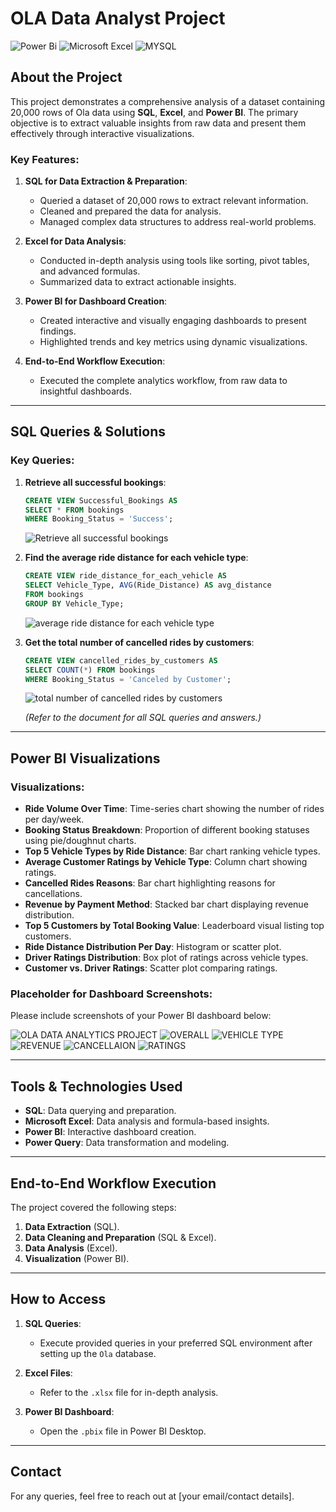 
# OLA Data Analyst Project

![Power Bi](https://img.shields.io/badge/power_bi-F2C811?style=for-the-badge&logo=powerbi&logoColor=black)
![Microsoft Excel](https://img.shields.io/badge/Microsoft_Excel-217346?style=for-the-badge&logo=microsoft-excel&logoColor=white)
![MYSQL](	https://img.shields.io/badge/MySQL-005C84?style=for-the-badge&logo=mysql&logoColor=white)


## About the Project

This project demonstrates a comprehensive analysis of a dataset containing 20,000 rows of Ola data using **SQL**, **Excel**, and **Power BI**. The primary objective is to extract valuable insights from raw data and present them effectively through interactive visualizations.

### Key Features:
1. **SQL for Data Extraction & Preparation**:
   - Queried a dataset of 20,000 rows to extract relevant information.
   - Cleaned and prepared the data for analysis.
   - Managed complex data structures to address real-world problems.

2. **Excel for Data Analysis**:
   - Conducted in-depth analysis using tools like sorting, pivot tables, and advanced formulas.
   - Summarized data to extract actionable insights.

3. **Power BI for Dashboard Creation**:
   - Created interactive and visually engaging dashboards to present findings.
   - Highlighted trends and key metrics using dynamic visualizations.

4. **End-to-End Workflow Execution**:
   - Executed the complete analytics workflow, from raw data to insightful dashboards.

---

## SQL Queries & Solutions

### Key Queries:
1. **Retrieve all successful bookings**:
    ```sql
    CREATE VIEW Successful_Bookings AS
    SELECT * FROM bookings
    WHERE Booking_Status = 'Success';
    ```
    ![Retrieve all successful bookings](https://github.com/theaadycode/OLA-Data-Analyst-Project/blob/main/SQL%20ss/solution%201.png)

2. **Find the average ride distance for each vehicle type**:
    ```sql
    CREATE VIEW ride_distance_for_each_vehicle AS
    SELECT Vehicle_Type, AVG(Ride_Distance) AS avg_distance
    FROM bookings
    GROUP BY Vehicle_Type;
    ```
    ![average ride distance for each vehicle type](https://github.com/theaadycode/OLA-Data-Analyst-Project/blob/main/SQL%20ss/solution%202.png)

3. **Get the total number of cancelled rides by customers**:
    ```sql
    CREATE VIEW cancelled_rides_by_customers AS
    SELECT COUNT(*) FROM bookings
    WHERE Booking_Status = 'Canceled by Customer';
    ```
    ![total number of cancelled rides by customers](https://github.com/theaadycode/OLA-Data-Analyst-Project/blob/main/SQL%20ss/solution%203.png)

   *(Refer to the document for all SQL queries and answers.)*

---

## Power BI Visualizations

### Visualizations:
- **Ride Volume Over Time**: Time-series chart showing the number of rides per day/week.
- **Booking Status Breakdown**: Proportion of different booking statuses using pie/doughnut charts.
- **Top 5 Vehicle Types by Ride Distance**: Bar chart ranking vehicle types.
- **Average Customer Ratings by Vehicle Type**: Column chart showing ratings.
- **Cancelled Rides Reasons**: Bar chart highlighting reasons for cancellations.
- **Revenue by Payment Method**: Stacked bar chart displaying revenue distribution.
- **Top 5 Customers by Total Booking Value**: Leaderboard visual listing top customers.
- **Ride Distance Distribution Per Day**: Histogram or scatter plot.
- **Driver Ratings Distribution**: Box plot of ratings across vehicle types.
- **Customer vs. Driver Ratings**: Scatter plot comparing ratings.

### Placeholder for Dashboard Screenshots:
Please include screenshots of your Power BI dashboard below:

![OLA DATA ANALYTICS PROJECT](https://github.com/theaadycode/OLA-Data-Analyst-Project/blob/main/POWER%20BI%20DASHBOARD/1.png)
![OVERALL](https://github.com/theaadycode/OLA-Data-Analyst-Project/blob/main/POWER%20BI%20DASHBOARD/2.png)
![VEHICLE TYPE](https://github.com/theaadycode/OLA-Data-Analyst-Project/blob/main/POWER%20BI%20DASHBOARD/3.png)
![REVENUE](https://github.com/theaadycode/OLA-Data-Analyst-Project/blob/main/POWER%20BI%20DASHBOARD/4.png)
![CANCELLAION](https://github.com/theaadycode/OLA-Data-Analyst-Project/blob/main/POWER%20BI%20DASHBOARD/5.png)
![RATINGS](https://github.com/theaadycode/OLA-Data-Analyst-Project/blob/main/POWER%20BI%20DASHBOARD/6.png)

---

## Tools & Technologies Used

- **SQL**: Data querying and preparation.
- **Microsoft Excel**: Data analysis and formula-based insights.
- **Power BI**: Interactive dashboard creation.
- **Power Query**: Data transformation and modeling.

---

## End-to-End Workflow Execution
The project covered the following steps:
1. **Data Extraction** (SQL).
2. **Data Cleaning and Preparation** (SQL & Excel).
3. **Data Analysis** (Excel).
4. **Visualization** (Power BI).

---

## How to Access
1. **SQL Queries**:
   - Execute provided queries in your preferred SQL environment after setting up the `Ola` database.

2. **Excel Files**:
   - Refer to the `.xlsx` file for in-depth analysis.

3. **Power BI Dashboard**:
   - Open the `.pbix` file in Power BI Desktop.

---

## Contact
For any queries, feel free to reach out at [your email/contact details].
